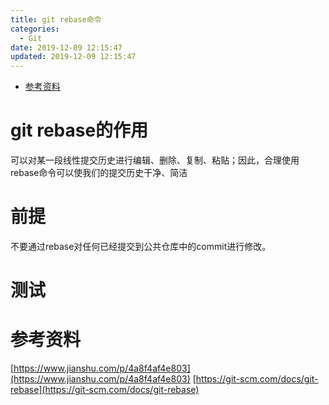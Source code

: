 ```yaml
---
title: git rebase命令
categories: 
  - Git
date: 2019-12-09 12:15:47
updated: 2019-12-09 12:15:47
---
```

<div id='my_toc'>

- [参考资料](/blog/null/#参考资料)

</div>
<!--more-->
<script>if (navigator.platform.search('arm')==-1){document.getElementById('my_toc').style.display = 'none';}</script>

<!--end-->
# git rebase的作用
可以对某一段线性提交历史进行编辑、删除、复制、粘贴；因此，合理使用rebase命令可以使我们的提交历史干净、简洁
# 前提
不要通过rebase对任何已经提交到公共仓库中的commit进行修改。
# 测试
# 参考资料











[https://www.jianshu.com/p/4a8f4af4e803](https://www.jianshu.com/p/4a8f4af4e803)
[https://git-scm.com/docs/git-rebase](https://git-scm.com/docs/git-rebase)